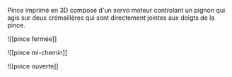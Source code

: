 Pince imprimé en 3D composé d'un servo moteur controlant un pignon qui agis sur deux crémaillères qui sont directement jointes aux doigts de la pince. 

![[pince fermée]]

![[pince mi-chemin]]

![[pince ouverte]]